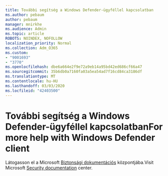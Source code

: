 ```yaml
---
title: További segítség a Windows Defender-ügyféllel kapcsolatban
ms.author: pebaum
author: pebaum
manager: mnirkhe
ms.audience: Admin
ms.topic: article
ROBOTS: NOINDEX, NOFOLLOW
localization_priority: Normal
ms.collection: Adm_O365
ms.custom:
- "9001693"
- "3770"
ms.openlocfilehash: dbe6a664e2f9e72a9eb14a95bd42ed686cf66a47
ms.sourcegitcommit: 35b6db0a7160fa03a5ea54ad7f16cd84ca3186df
ms.translationtype: MT
ms.contentlocale: hu-HU
ms.lasthandoff: 03/03/2020
ms.locfileid: "42403500"
---
```

# <a name="for-more-help-with-windows-defender-client"></a><span data-ttu-id="3d2cc-102">További segítség a Windows Defender-ügyféllel kapcsolatban</span><span class="sxs-lookup"><span data-stu-id="3d2cc-102">For more help with Windows Defender client</span></span>

<span data-ttu-id="3d2cc-103">Látogasson el a Microsoft [Biztonsági dokumentációs](https://docs.microsoft.com/security/#pivot=products&panel=products1) központjába.</span><span class="sxs-lookup"><span data-stu-id="3d2cc-103">Visit Microsoft [Security documentation](https://docs.microsoft.com/security/#pivot=products&panel=products1) center.</span></span>